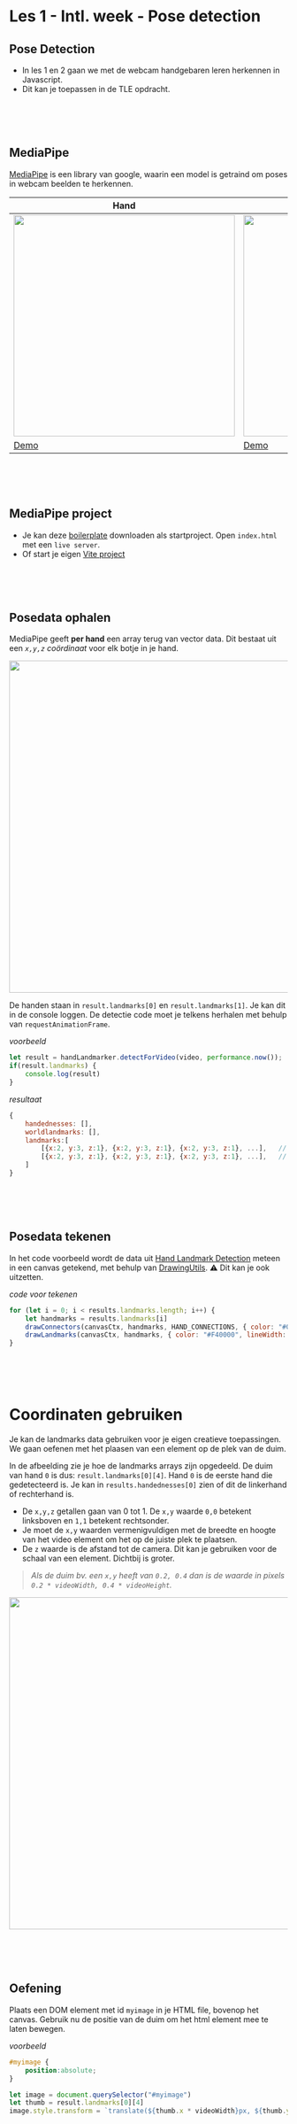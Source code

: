 # Les 1 - Intl. week - Pose detection

## Pose Detection

- In les 1 en 2 gaan we met de webcam handgebaren leren herkennen in Javascript.
- Dit kan je toepassen in de TLE opdracht.



<br><br><br>

## MediaPipe

[MediaPipe](https://developers.google.com/mediapipe/solutions/examples) is een library van google, waarin een model is getraind om poses in webcam beelden te herkennen. 

| Hand | Body | Face |
| ---- | ---- | ---- |
| <img src="../images/hand_landmark_960.png" width="400"> | <img src="../images/pose_detector_960.png" width="400"> | <img src="../images/face_landmarker_960.png" width="400"> |
| [Demo](https://codepen.io/eerk/pen/oNKVWvY?editors=0111) | [Demo](https://codepen.io/eerk/pen/QWPEYxj?editors=0011) | [Demo](https://mediapipe-studio.webapps.google.com/studio/demo/face_landmarker) |

<br><br><br>

## MediaPipe project

- Je kan deze [boilerplate](./boilerplate/) downloaden als startproject. Open `index.html` met een `live server`.
- Of start je eigen [Vite project](./vite.md)


<br><br><br>

## Posedata ophalen

MediaPipe geeft **per hand** een array terug van vector data. Dit bestaat uit een *`x,y,z` coördinaat* voor elk botje in je hand. 

<img src="../images/hand-landmarks.png" width="600"/>

De handen staan in `result.landmarks[0]` en `result.landmarks[1]`. Je kan dit in de console loggen. De detectie code moet je telkens herhalen met behulp van `requestAnimationFrame`. 

*voorbeeld*
```js
let result = handLandmarker.detectForVideo(video, performance.now());
if(result.landmarks) {
    console.log(result)
}
```


*resultaat*
```js
{
    handednesses: [],     
    worldlandmarks: [],   
    landmarks:[
        [{x:2, y:3, z:1}, {x:2, y:3, z:1}, {x:2, y:3, z:1}, ...],   // first hand
        [{x:2, y:3, z:1}, {x:2, y:3, z:1}, {x:2, y:3, z:1}, ...],   // second hand
    ]
}
```

<br><br><br>

## Posedata tekenen

In het code voorbeeld wordt de data uit [Hand Landmark Detection](https://mediapipe-studio.webapps.google.com/studio/demo/hand_landmarker) meteen in een canvas getekend, met behulp van [DrawingUtils](https://developers.google.com/mediapipe/api/solutions/js/tasks-vision.drawingutils). ⚠️ Dit kan je ook uitzetten.

*code voor tekenen*
```js
for (let i = 0; i < results.landmarks.length; i++) {
    let handmarks = results.landmarks[i]
    drawConnectors(canvasCtx, handmarks, HAND_CONNECTIONS, { color: "#03F600", lineWidth: 4 });
    drawLandmarks(canvasCtx, handmarks, { color: "#F40000", lineWidth: 3 })
}
```
<br><br><br>

# Coordinaten gebruiken

Je kan de landmarks data gebruiken voor je eigen creatieve toepassingen. We gaan oefenen met het plaasen van een element op de plek van de duim. 

In de afbeelding zie je hoe de landmarks arrays zijn opgedeeld. De duim van hand `0` is dus: `result.landmarks[0][4]`. Hand `0` is de eerste hand die gedetecteerd is. Je kan in `results.handednesses[0]` zien of dit de linkerhand of rechterhand is.

- De `x,y,z` getallen gaan van 0 tot 1. De `x,y` waarde `0,0` betekent linksboven en `1,1` betekent rechtsonder.
- Je moet de `x,y` waarden vermenigvuldigen met de breedte en hoogte van het video element om het op de juiste plek te plaatsen. 
- De `z` waarde is de afstand tot de camera. Dit kan je gebruiken voor de schaal van een element. Dichtbij is groter.

> *Als de duim bv. een `x,y` heeft van `0.2, 0.4` dan is de waarde in pixels `0.2 * videoWidth, 0.4 * videoHeight`.*

<img src="../images/hand-landmarks.png" width="600"/>

<br><br><br>

## Oefening

Plaats een DOM element met id `myimage` in je HTML file, bovenop het canvas. Gebruik nu de positie van de duim om het html element mee te laten bewegen. 

*voorbeeld*
```css
#myimage {
    position:absolute;
}
```
```js
let image = document.querySelector("#myimage")
let thumb = result.landmarks[0][4]
image.style.transform = `translate(${thumb.x * videoWidth}px, ${thumb.y * videoHeight}px)`
```



<br><br><br>

# Opdracht

Bedenk een toepassing waarbij de positie van de hand(en) gebruikt wordt. Denk bijvoorbeeld aan:

- Tekenprogramma
- Fruit Ninja (elementen weg slaan)
- Drumstel 
- Game karakter besturen

> *Let op dat een handpose ook een `z` coordinaat heeft (de afstand tot de camera)*


<br><br><br>

## Inspiratie

|  |  |
|--|--|
| <img src="../images/posepong.png" width="400"><br>Handpositie gebruiken om pong paddles te besturen | <img src="../images/pose-squid.png" width="400"><br>Afstand en beweging gebruiken om squid-game na te bouwen |
| <img src="../images/paint.png" width="400"><br>Wijsvinger gebruiken als verfkwast, duim als gum |<img src="../images/drumgesture.png" width="400"><br>[Gestures gebruiken om drumcomputer te besturen](https://youtube.com/shorts/zQ8Il7xyVQk) | 


<br><br><br>



### Voorbeeldcode tekenprogramma

Je kan ook handmatig in het canvas element tekenen, dan heb je meer controle over wat je precies wil tekenen. Je kan hier ook kiezen om geen `clearRect()` te doen waardoor al je tekeningen over elkaar heen getekend worden. Je ziet hier een code voorbeeld voor het tekenen van een cirkel in het canvas element.

```js
let canvaselement = document.querySelector("canvas")
let canvasCtx = canvaselement.getContext("2d")
canvasCtx.fillStyle = "red"
canvasCtx.strokeStyle = "blue"
canvasCtx.lineWidth = 4

// teken 1 cirkel
let x = 0.2
let y = 0.5
canvasCtx.clearRect(0, 0, canvasElement.width, canvasElement.height); 
canvasCtx.beginPath()
canvasCtx.arc(canvasElement.width * x, canvasElement.height * y, 4, 0, 2 * Math.PI);
canvasCtx.stroke();
canvasCtx.fill()
```
> *TIP: Als je niet bekend bent met het `<canvas>` element kan je eerst [deze MDN tutorial volgen](https://developer.mozilla.org/en-US/docs/Web/API/Canvas_API/Tutorial)*

<br><br><br>


## Links

- [Hand Landmark Detection](https://mediapipe-studio.webapps.google.com/studio/demo/hand_landmarker)
- [Javascript Reference](https://ai.google.dev/edge/api/mediapipe/js/tasks-vision#tasks_vision_package)
- [Canvas Drawing Tutorial](https://developer.mozilla.org/en-US/docs/Web/API/Canvas_API/Tutorial)
- [MediaPipe Guide](https://developers.google.com/mediapipe/solutions/guide)
- [MediaPipe Javascript Documentation](https://developers.google.com/mediapipe/api/solutions/js/tasks-vision)
- [MediaPipe Examples](https://developers.google.com/mediapipe/solutions/examples)
- [Codepen Hand](https://codepen.io/eerk/pen/oNKVWvY?editors=0111)
- [Codepen Body](https://codepen.io/eerk/pen/QWPEYxj?editors=0011)
- [Hand as computer interface](https://medium.spatialpixel.com/turning-your-hand-into-a-keyboard-6b21d092cfd0)
- [Charlie Gerard pose experiments](https://charliegerard.dev/projects)

## React

- [MediaPipe in React](../snippets/react.md)
